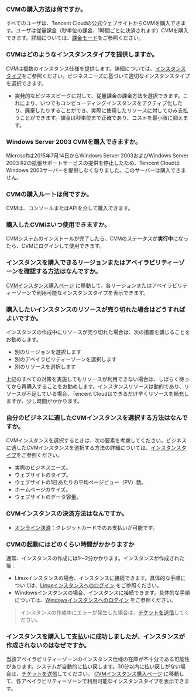 ### CVMの購入方法は何ですか。

すべてのユーザは、Tencent Cloudの公式ウェブサイトからCVMを購入できます。ユーザは従量課金（秒単位の課金、1時間ごとに決済されます）CVMを購入できます。詳細については、[課金モード](https://intl.cloud.tencent.com/document/product/213/2180)をご参照ください。

### CVMはどのようなインスタンスタイプを提供しますか。

CVMは複数のインスタンス仕様を提供します。詳細については、[インスタンスタイプ](https://intl.cloud.tencent.com/document/product/213/11518)をご参照ください。ビジネスニーズに基づいて適切なインスタンスタイプを選択できます。
- 突発的なビジネスピークに対して、従量課金の課金方法を選択できます。これにより、いつでもコンピューティングインスタンスをアクティブ化したり、廃棄したりすることができ、実際に使用したリソースに対してのみ支払うことができます。課金は秒単位まで正確であり、コストを最小限に抑えます。 

### Windows Server 2003 CVMを購入できますか。

Microsoftは2015年7月14日からWindows Server 2003およびWindows Server 2003 R2の拡張サポートサービスの提供を停止したため、Tencent CloudはWindows 2003サーバーを提供しなくなりました。このサーバーは購入できません。


### CVMの購入ルートは何ですか。

CVMは、コンソールまたはAPIを介して購入できます。

### 購入したCVMはいつ使用できますか。

CVMシステムのインストールが完了したら、CVMのステータスが**実行中**になったら、CVMにログインして使用できます。

### インスタンスを購入できるリージョンまたはアベイラビリティーゾーンを確認する方法はなんですか。

[CVMインスタンス購入ページ](http://manage.qcloud.com/shoppingcart/shop.php?tab=cvm&_ga=1.53600366.770173325.1571651505) に移動して、各リージョンまたはアベイラビリティーゾーンで利用可能なインスタンスタイプを表示できます。

### 購入したいインスタンスのリソースが売り切れた場合はどうすればよいですか。

インスタンスの作成中にリソースが売り切れた場合は、次の措置を講じることをお勧めします。
- 別のリージョンを選択します
- 別のアベイラビリティーゾーンを選択します
- 別のリソースを選択します

上記のすべての対策を実施してもリソースが利用できない場合は、しばらく待ってから再購入することをお勧めします。インスタンスリソースは動的であり、リソースが不足している場合、Tencent Cloudはできるだけ早くリソースを補充しますが、少し時間がかかります。


### 自分のビジネスに適したCVMインスタンスを選択する方法はなんですか。

CVMインスタンスを選択するときは、次の要素を考慮してください。ビジネスに適したCVMインスタンスを選択する方法の詳細については、[インスタンスタイプ](https://intl.cloud.tencent.com/document/product/213/11518)をご参照ください。
- 実際のビジネスニーズ。
- ウェブサイトのタイプ。
- ウェブサイトの1日あたりの平均ページビュー（PV）数。
- ホームページのサイズ。
- ウェブサイトのデータ容量。

### CVMインスタンスの決済方法はなんですか。

- [オンライン決済](https://intl.cloud.tencent.com/document/product/555/7425)：クレジットカードでのお支払いが可能です。

### CVMの起動にはどのくらい時間がかかりますか

通常、インスタンスの作成には1〜2分かかります。インスタンスが作成された後：
- Linuxインスタンスの場合、インスタンスに接続できます。具体的な手順については、[Linuxインスタンスへのログイン](https://intl.cloud.tencent.com/document/product/213/5436) をご参照ください。
- Windowsインスタンスの場合、インスタンスに接続できます。具体的な手順については、[Windowsインスタンスへのログイン](https://intl.cloud.tencent.com/document/product/213/5435) をご参照ください。

> インスタンスの作成中にエラーが発生した場合は、[チケットを送信](https://console.cloud.tencent.com/workorder/category?level1_id=6&level2_id=7&source=0&data_title=%E4%BA%91%E6%9C%8D%E5%8A%A1%E5%99%A8CVM&step=1)してください。
>

### インスタンスを購入して支払いに成功しましたが、インスタンスが作成されないのはなぜですか。

当該アベイラビリティーゾーンのインスタンス仕様の在庫が不十分である可能性があります。システムが自動的に払い戻します。30分以内に払い戻しがない場合は、[チケットを送信](https://console.cloud.tencent.com/workorder/category?level1_id=6&level2_id=7&source=0&data_title=%E4%BA%91%E6%9C%8D%E5%8A%A1%E5%99%A8CVM&step=1)してください。
[CVMインスタンス購入ページ](http://manage.qcloud.com/shoppingcart/shop.php?tab=cvm&_ga=1.53600366.770173325.1571651505) に移動して、各アベイラビリティーゾーンで利用可能なインスタンスタイプを表示できます。
